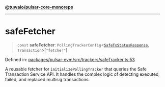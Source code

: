 [**@tuwaio/pulsar-core-monorepo**](../../../README.md)

***

# safeFetcher

> `const` **safeFetcher**: `PollingTrackerConfig`\<[`SafeTxStatusResponse`](../type-aliases/SafeTxStatusResponse.md), `Transaction`\>\[`"fetcher"`\]

Defined in: [packages/pulsar-evm/src/trackers/safeTracker.ts:53](https://github.com/TuwaIO/pulsar-core/blob/6a657679559c2bafbe8c9280c593db265ce3faeb/packages/pulsar-evm/src/trackers/safeTracker.ts#L53)

A reusable fetcher for `initializePollingTracker` that queries the Safe Transaction Service API.
It handles the complex logic of detecting executed, failed, and replaced multisig transactions.
